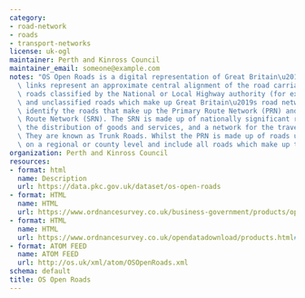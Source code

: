 ```yaml
---
category:
- road-network
- roads
- transport-networks
license: uk-ogl
maintainer: Perth and Kinross Council
maintainer_email: someone@example.com
notes: "OS Open Roads is a digital representation of Great Britain\u2019s Roads. The\
  \ links represent an approximate central alignment of the road carriageway and include\
  \ roads classified by the National or Local Highway authority (for example, A Roads)\
  \ and unclassified roads which make up Great Britain\u2019s road network. Attributes\
  \ identify the roads that make up the Primary Route Network (PRN) and the Strategic\
  \ Route Network (SRN). The SRN is made up of nationally significant roads used for\
  \ the distribution of goods and services, and a network for the travelling public.\
  \ They are known as Trunk Roads. Whilst the PRN is made up of roads used for transport\
  \ on a regional or county level and include all roads which make up the SRN."
organization: Perth and Kinross Council
resources:
- format: html
  name: Description
  url: https://data.pkc.gov.uk/dataset/os-open-roads
- format: HTML
  name: HTML
  url: https://www.ordnancesurvey.co.uk/business-government/products/open-map-roads
- format: HTML
  name: HTML
  url: https://www.ordnancesurvey.co.uk/opendatadownload/products.html#OPROAD
- format: ATOM FEED
  name: ATOM FEED
  url: http://os.uk/xml/atom/OSOpenRoads.xml
schema: default
title: OS Open Roads
---
```

